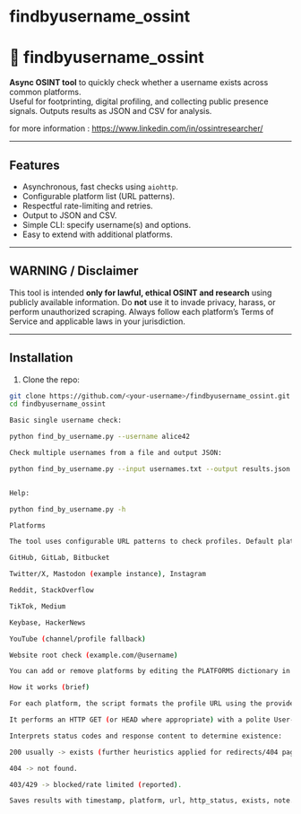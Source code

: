 # findbyusername_ossint

# 🔎 findbyusername_ossint

**Async OSINT tool** to quickly check whether a username exists across common platforms.  
Useful for footprinting, digital profiling, and collecting public presence signals. Outputs results as JSON and CSV for analysis.

for more information : https://www.linkedin.com/in/ossintresearcher/

---

## Features
- Asynchronous, fast checks using `aiohttp`.
- Configurable platform list (URL patterns).
- Respectful rate-limiting and retries.
- Output to JSON and CSV.
- Simple CLI: specify username(s) and options.
- Easy to extend with additional platforms.

---

## WARNING / Disclaimer
This tool is intended **only for lawful, ethical OSINT and research** using publicly available information. Do **not** use it to invade privacy, harass, or perform unauthorized scraping. Always follow each platform’s Terms of Service and applicable laws in your jurisdiction.

---

## Installation

1. Clone the repo:
```bash
git clone https://github.com/<your-username>/findbyusername_ossint.git
cd findbyusername_ossint

Basic single username check:

python find_by_username.py --username alice42

Check multiple usernames from a file and output JSON:

python find_by_username.py --input usernames.txt --output results.json --format json


Help:

python find_by_username.py -h

Platforms

The tool uses configurable URL patterns to check profiles. Default platforms include:

GitHub, GitLab, Bitbucket

Twitter/X, Mastodon (example instance), Instagram

Reddit, StackOverflow

TikTok, Medium

Keybase, HackerNews

YouTube (channel/profile fallback)

Website root check (example.com/@username)

You can add or remove platforms by editing the PLATFORMS dictionary in find_by_username.py.

How it works (brief)

For each platform, the script formats the profile URL using the provided username.

It performs an HTTP GET (or HEAD where appropriate) with a polite User-Agent.

Interprets status codes and response content to determine existence:

200 usually -> exists (further heuristics applied for redirects/404 pages).

404 -> not found.

403/429 -> blocked/rate limited (reported).

Saves results with timestamp, platform, url, http_status, exists, note.
